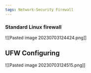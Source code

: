 ```yaml
---
tags: Network-Security Firewall
---
```


### Standard Linux firewall
![[Pasted image 20230703124424.png]]

## UFW Configuring
![[Pasted image 20230703124515.png]]

